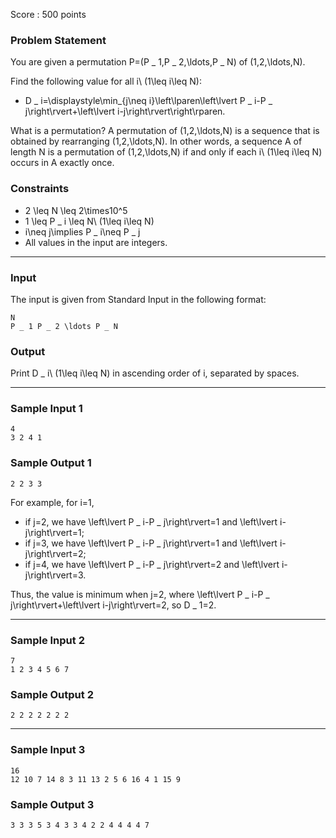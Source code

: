 Score : 500 points

### Problem Statement

You are given a permutation P=(P \_ 1,P \_ 2,\ldots,P \_ N) of (1,2,\ldots,N).

Find the following value for all i\ (1\leq i\leq N):

* D \_ i=\displaystyle\min\_{j\neq i}\left\lparen\left\lvert P \_ i-P \_ j\right\rvert+\left\lvert i-j\right\rvert\right\rparen.

What is a permutation?
A permutation of (1,2,\ldots,N) is a sequence that is obtained by rearranging (1,2,\ldots,N).
In other words, a sequence A of length N is a permutation of (1,2,\ldots,N) if and only if each i\ (1\leq i\leq N) occurs in A exactly once.

### Constraints

* 2 \leq N \leq 2\times10^5
* 1 \leq P \_ i \leq N\ (1\leq i\leq N)
* i\neq j\implies P \_ i\neq P \_ j
* All values in the input are integers.

---

### Input

The input is given from Standard Input in the following format:

```
N
P _ 1 P _ 2 \ldots P _ N
```

### Output

Print D \_ i\ (1\leq i\leq N) in ascending order of i, separated by spaces.

---

### Sample Input 1

```
4
3 2 4 1
```

### Sample Output 1

```
2 2 3 3 
```

For example, for i=1,

* if j=2, we have \left\lvert P \_ i-P \_ j\right\rvert=1 and \left\lvert i-j\right\rvert=1;
* if j=3, we have \left\lvert P \_ i-P \_ j\right\rvert=1 and \left\lvert i-j\right\rvert=2;
* if j=4, we have \left\lvert P \_ i-P \_ j\right\rvert=2 and \left\lvert i-j\right\rvert=3.

Thus, the value is minimum when j=2, where \left\lvert P \_ i-P \_ j\right\rvert+\left\lvert i-j\right\rvert=2, so D \_ 1=2.

---

### Sample Input 2

```
7
1 2 3 4 5 6 7
```

### Sample Output 2

```
2 2 2 2 2 2 2 
```

---

### Sample Input 3

```
16
12 10 7 14 8 3 11 13 2 5 6 16 4 1 15 9
```

### Sample Output 3

```
3 3 3 5 3 4 3 3 4 2 2 4 4 4 4 7 
```